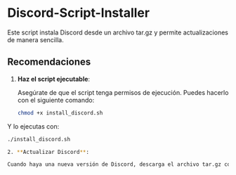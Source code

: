 # Discord-Script-Installer

Este script instala Discord desde un archivo tar.gz y permite actualizaciones de manera sencilla.

## Recomendaciones

1. **Haz el script ejecutable**:

   Asegúrate de que el script tenga permisos de ejecución. Puedes hacerlo con el siguiente comando:

   ```bash
   chmod +x install_discord.sh

  Y lo ejecutas con:
  
   ```bash
   ./install_discord.sh
  
2. **Actualizar Discord**:

  Cuando haya una nueva versión de Discord, descarga el archivo tar.gz correspondiente y vuelve a ejecutar el script para actualizar Discord a la última versión. El script       instalará la nueva versión y reemplazará la anterior.

